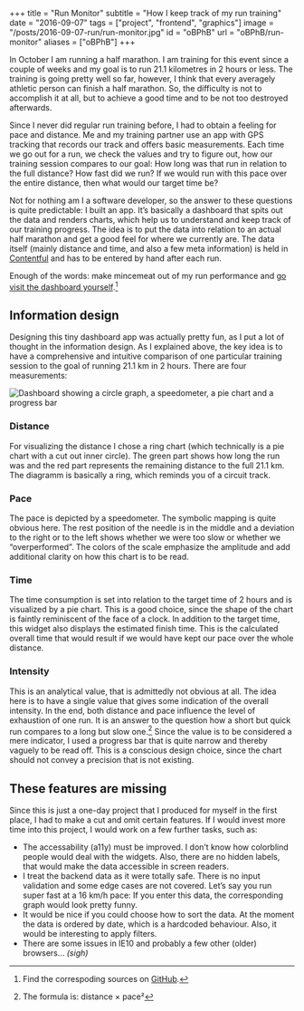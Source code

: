 +++
title = "Run Monitor"
subtitle = "How I keep track of my run training"
date = "2016-09-07"
tags = ["project", "frontend", "graphics"]
image = "/posts/2016-09-07-run/run-monitor.jpg"
id = "oBPhB"
url = "oBPhB/run-monitor"
aliases = ["oBPhB"]
+++

In October I am running a half marathon. I am training for this event since a couple of weeks and my goal is to run 21.1 kilometres in 2 hours or less. The training is going pretty well so far, however, I think that every averagely athletic person can finish a half marathon. So, the difficulty is not to accomplish it at all, but to achieve a good time and to be not too destroyed afterwards.

Since I never did regular run training before, I had to obtain a feeling for pace and distance. Me and my training partner use an app with GPS tracking that records our track and offers basic measurements. Each time we go out for a run, we check the values and try to figure out, how our training session compares to our goal: How long was that run in relation to the full distance? How fast did we run? If we would run with this pace over the entire distance, then what would our target time be?

Not for nothing am I a software developer, so the answer to these questions is quite predictable: I built an app. It’s basically a dashboard that spits out the data and renders charts, which help us to understand and keep track of our training progress. The idea is to put the data into relation to an actual half marathon and get a good feel for where we currently are. The data itself (mainly distance and time, and also a few meta information) is held in [Contentful](https://www.contentful.com/) and has to be entered by hand after each run.

Enough of the words: make mincemeat out of my run performance and [go visit the dashboard yourself](/posts/2016-09-07-run/app.html).[^1]

## Information design

Designing this tiny dashboard app was actually pretty fun, as I put a lot of thought in the information design. As I explained above, the key idea is to have a comprehensive and intuitive comparison of one particular training session to the goal of running 21.1 km in 2 hours. There are four measurements:

![Dashboard showing a circle graph, a speedometer, a pie chart and a progress bar](/posts/2016-09-07-run/run-monitor-dashboard.jpg)

### Distance

For visualizing the distance I chose a ring chart (which technically is a pie chart with a cut out inner circle). The green part shows how long the run was and the red part represents the remaining distance to the full 21.1 km. The diagramm is basically a ring, which reminds you of a circuit track.

### Pace

The pace is depicted by a speedometer. The symbolic mapping is quite obvious here. The rest position of the needle is in the middle and a deviation to the right or to the left shows whether we were too slow or whether we “overperformed”. The colors of the scale emphasize the amplitude and add additional clarity on how this chart is to be read.

### Time

The time consumption is set into relation to the target time of 2 hours and is visualized by a pie chart. This is a good choice, since the shape of the chart is faintly reminiscent of the face of a clock. In addition to the target time, this widget also displays the estimated finish time. This is the calculated overall time that would result if we would have kept our pace over the whole distance.

### Intensity

This is an analytical value, that is admittedly not obvious at all. The idea here is to have a single value that gives some indication of the overall intensity. In the end, both distance and pace influence the level of exhaustion of one run. It is an answer to the question how a short but quick run compares to a long but slow one.[^2] Since the value is to be considered a mere indicator, I used a progress bar that is quite narrow and thereby vaguely to be read off. This is a conscious design choice, since the chart should not convey a precision that is not existing.

## These features are missing

Since this is just a one-day project that I produced for myself in the first place, I had to make a cut and omit certain features. If I would invest more time into this project, I would work on a few further tasks, such as:

- The accessability (a11y) must be improved. I don’t know how colorblind people would deal with the widgets. Also, there are no hidden labels, that would make the data accessible in screen readers.
- I treat the backend data as it were totally safe. There is no input validation and some edge cases are not covered. Let’s say you run super fast at a 16 km/h pace: If you enter this data, the corresponding graph would look pretty funny.
- It would be nice if you could choose how to sort the data. At the moment the data is ordered by date, which is a hardcoded behaviour. Also, it would be interesting to apply filters.
- There are some issues in IE10 and probably a few other (older) browsers… *(sigh)*


[^1]: Find the correspoding sources on [GitHub](https://github.com/jotaen/run-monitor).

[^2]: The formula is: distance × pace²
